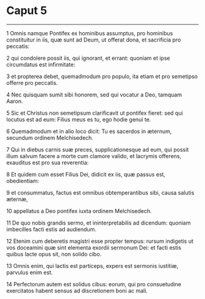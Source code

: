# Caput 5

***

1 Omnis namque Pontifex ex hominibus assumptus, pro hominibus constituitur in iis, quæ sunt ad Deum, ut offerat dona, et sacrificia pro peccatis:

2 qui condolere possit iis, qui ignorant, et errant: quoniam et ipse circumdatus est infirmitate:

3 et propterea debet, quemadmodum pro populo, ita etiam et pro semetipso offerre pro peccatis.

4 Nec quisquam sumit sibi honorem, sed qui vocatur a Deo, tamquam Aaron.

5 Sic et Christus non semetipsum clarificavit ut pontifex fieret: sed qui locutus est ad eum: Filius meus es tu, ego hodie genui te.

6 Quemadmodum et in alio loco dicit: Tu es sacerdos in æternum, secundum ordinem Melchisedech.

7 Qui in diebus carnis suæ preces, supplicationesque ad eum, qui possit illum salvum facere a morte cum clamore valido, et lacrymis offerens, exauditus est pro sua reverentia:

8 Et quidem cum esset Filius Dei, didicit ex iis, quæ passus est, obedientiam:

9 et consummatus, factus est omnibus obtemperantibus sibi, causa salutis æternæ,

10 appellatus a Deo pontifex iuxta ordinem Melchisedech.

11 De quo nobis grandis sermo, et ininterpretabilis ad dicendum: quoniam imbecilles facti estis ad audiendum.

12 Etenim cum deberetis magistri esse propter tempus: rursum indigetis ut vos doceamini quæ sint elementa exordii sermonum Dei: et facti estis quibus lacte opus sit, non solido cibo.

13 Omnis enim, qui lactis est particeps, expers est sermonis iustitiæ, parvulus enim est.

14 Perfectorum autem est solidus cibus: eorum, qui pro consuetudine exercitatos habent sensus ad discretionem boni ac mali.

